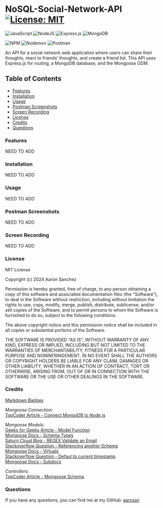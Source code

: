 # NoSQL-Social-Network-API [![License: MIT](https://img.shields.io/badge/License-MIT-yellow.svg)](https://opensource.org/licenses/MIT)
![JavaScript](https://img.shields.io/badge/javascript-%23323330.svg?style=for-the-badge&logo=javascript&logoColor=%23F7DF1E)
![NodeJS](https://img.shields.io/badge/node.js-6DA55F?style=for-the-badge&logo=node.js&logoColor=white)
![Express.js](https://img.shields.io/badge/express.js-%23404d59.svg?style=for-the-badge&logo=express&logoColor=%2361DAFB)
![MongoDB](https://img.shields.io/badge/MongoDB-%234ea94b.svg?style=for-the-badge&logo=mongodb&logoColor=white)

![NPM](https://img.shields.io/badge/NPM-%23CB3837.svg?style=for-the-badge&logo=npm&logoColor=white)
![Nodemon](https://img.shields.io/badge/NODEMON-%23323330.svg?style=for-the-badge&logo=nodemon&logoColor=%BBDEAD)
![Postman](https://img.shields.io/badge/Postman-FF6C37?style=for-the-badge&logo=postman&logoColor=white)

An API for a social network web application where users can share their thoughts, react to friends’ thoughts, and create a friend list. This API uses Express.js for routing, a MongoDB database, and the Mongoose ODM.

## Table of Contents

- [Features](#features)
- [Installation](#installation)
- [Usage](#usage)
- [Postman Screenshots](#postman-screenshots)
- [Screen Recording](#screen-recording)
- [License](#license)
- [Credits](#credits)
- [Questions](#questions)

<a id="features"></a>

### Features

NEED TO ADD

<a id="installation"></a>

### Installation

NEED TO ADD

<a id="usage"></a>

### Usage

NEED TO ADD

<a id="postman-screenshots"></a>

### Postman Screenshots

NEED TO ADD

<a id="screen-recording"></a>

### Screen Recording

NEED TO ADD

<a id="license"></a>

### License

MIT License

Copyright (c) 2024 Aaron Sanchez

Permission is hereby granted, free of charge, to any person obtaining a copy
of this software and associated documentation files (the "Software"), to deal
in the Software without restriction, including without limitation the rights
to use, copy, modify, merge, publish, distribute, sublicense, and/or sell
copies of the Software, and to permit persons to whom the Software is
furnished to do so, subject to the following conditions:

The above copyright notice and this permission notice shall be included in all
copies or substantial portions of the Software.

THE SOFTWARE IS PROVIDED "AS IS", WITHOUT WARRANTY OF ANY KIND, EXPRESS OR
IMPLIED, INCLUDING BUT NOT LIMITED TO THE WARRANTIES OF MERCHANTABILITY,
FITNESS FOR A PARTICULAR PURPOSE AND NONINFRINGEMENT. IN NO EVENT SHALL THE
AUTHORS OR COPYRIGHT HOLDERS BE LIABLE FOR ANY CLAIM, DAMAGES OR OTHER
LIABILITY, WHETHER IN AN ACTION OF CONTRACT, TORT OR OTHERWISE, ARISING FROM,
OUT OF OR IN CONNECTION WITH THE SOFTWARE OR THE USE OR OTHER DEALINGS IN THE
SOFTWARE.

<a id="credits"></a>

### Credits

[Markdown Badges](https://github.com/Ileriayo/markdown-badges?tab=readme-ov-file#badges)

*Mongoose Connection:*</br>
[TopCoder Article - Connect MongoDB to Node.js](https://www.topcoder.com/thrive/articles/how-to-connect-mongodb-to-node-js-using-mongoose)</br>

*Mongoose Models:*</br>
[Geeks for Geeks Article - Model Function](https://www.geeksforgeeks.org/mongoose-mongoose-model-function/)</br>
[Mongoose Docs - Schema Types](https://mongoosejs.com/docs/schematypes.html)</br>
[Saturn Cloud Blog - REGEX Validate an Email](https://saturncloud.io/blog/how-can-i-validate-an-email-address-using-a-regular-expression/)</br>
[Stackoverflow Question - Referencing another Schema](https://stackoverflow.com/questions/29078753/how-to-reference-another-schema-in-my-mongoose-schema)</br>
[Mongoose Docs - Virtuals](https://mongoosejs.com/docs/tutorials/virtuals.html)</br>
[Stackoverflow Question - Defaul to current timestamp](https://stackoverflow.com/questions/36550263/how-create-a-date-field-with-default-value-as-the-current-timestamp-in-mongodb)</br>
[Mongoose Docs - Subdocs](https://mongoosejs.com/docs/subdocs.html#:~:text=Subdocuments%20are%20similar%20to%20normal,level%20parent%20document%20is%20saved)

*Controllers:*</br>
[TopCoder Article - Mongoose Schema](https://www.topcoder.com/thrive/articles/how-to-connect-mongodb-to-node-js-using-mongoose)</br>

<a id="questions"></a>

### Questions

If you have any questions, you can find me at my GitHub: [aarosan](http://github.com/aarosan)






